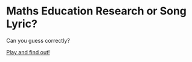 # Maths Education Research or Song Lyric?

Can you guess correctly?

[Play and find out!](https://sullivown.github.io/research-or-song-lyric/)
